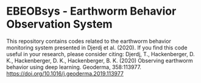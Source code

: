# EBEOBsys - Earthworm Behavior Observation System 

This repository contains codes related to the earthworm behavior monitoring system presented in Djerdj et al. (2020).
If you find this code useful in your research, please consider citing:
Djerdj, T., Hackenberger, D. K., Hackenberger, D. K., Hackenberger, B. K. (2020) Observing earthworm behavior using deep learning. Geoderma, 358:113977. https://doi.org/10.1016/j.geoderma.2019.113977
